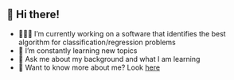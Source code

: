 ## 🙏 Hi there!

- 👨🏻‍💻 I’m currently working on a software that identifies the best algorithm for classification/regression problems
- 🔎 I’m constantly learning new topics
- 💬 Ask me about my background and what I am learning
- 📖 Want to know more about me? Look [here](https://kasunbuddika.com/)
